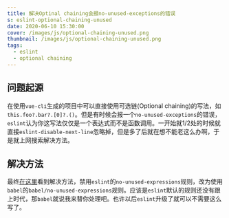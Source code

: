 ```yaml
---
title: 解决Optinal chaining会报no-unused-exceptions的错误
s: eslint-optional-chaining-unused
date: 2020-06-10 15:30:00
cover: /images/js/optional-chaining-unused.png
thumbnail: /images/js/optional-chaining-unused.png
tags:
  - eslint
  - optional chaining
---
```


## 问题起源
在使用`vue-cli`生成的项目中可以直接使用可选链(Optional chaining)的写法，如`this.foo?.bar?.[0]?.()`。但是有时候会报一个`no-unused-exceptions`的错误，`eslint`认为你这写法仅仅是一个表达式而不是函数调用。一开始就1/2处的时候就直接`eslint-disable-next-line`忽略掉，但是多了后就在想不能老这么办啊，于是就上网搜索解决方法。

## 解决方法
最终[在这里](https://github.com/eslint/eslint/issues/11045)看到解决方法，禁用`eslint`的`no-unused-expressions`规则，改为使用`babel`的`babel/no-unused-expressions`规则。应该是`eslint`默认的规则还没有跟上时代，那`babel`就说我来替你处理吧。也许以后`eslint`升级了就可以不需要这么写了。
